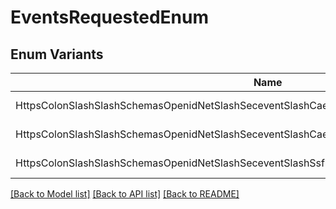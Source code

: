 # EventsRequestedEnum

## Enum Variants

| Name | Value |
|---- | -----|
| HttpsColonSlashSlashSchemasOpenidNetSlashSeceventSlashCaepSlashEventTypeSlashSessionRevoked | https://schemas.openid.net/secevent/caep/event-type/session-revoked |
| HttpsColonSlashSlashSchemasOpenidNetSlashSeceventSlashCaepSlashEventTypeSlashCredentialChange | https://schemas.openid.net/secevent/caep/event-type/credential-change |
| HttpsColonSlashSlashSchemasOpenidNetSlashSeceventSlashSsfSlashEventTypeSlashVerification | https://schemas.openid.net/secevent/ssf/event-type/verification |


[[Back to Model list]](../README.md#documentation-for-models) [[Back to API list]](../README.md#documentation-for-api-endpoints) [[Back to README]](../README.md)


